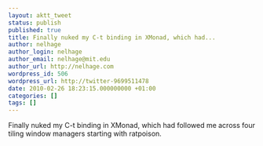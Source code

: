 ```yaml
---
layout: aktt_tweet
status: publish
published: true
title: Finally nuked my C-t binding in XMonad, which had...
author: nelhage
author_login: nelhage
author_email: nelhage@mit.edu
author_url: http://nelhage.com
wordpress_id: 506
wordpress_url: http://twitter-9699511478
date: 2010-02-26 18:23:15.000000000 +01:00
categories: []
tags: []
---
```

Finally nuked my C-t binding in XMonad, which had followed me across
four tiling window managers starting with ratpoison.
